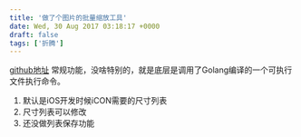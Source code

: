 ```yaml
---
title: '做了个图片的批量缩放工具'
date: Wed, 30 Aug 2017 03:18:17 +0000
draft: false
tags: ['折腾']
---
```


[github地址](https://github.com/sosoyososo/scaleImage) 常规功能，没啥特别的，就是底层是调用了Golang编译的一个可执行文件执行命令。

1.  默认是iOS开发时候iCON需要的尺寸列表
2.  尺寸列表可以修改
3.  还没做列表保存功能